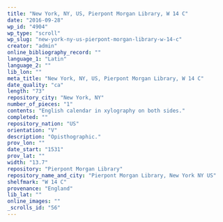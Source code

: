 ```yaml
---
title: "New York, NY, US, Pierpont Morgan Library, W 14 C"
date: "2016-09-28"
wp_id: "4904"
wp_type: "scroll"
wp_slug: "new-york-ny-us-pierpont-morgan-library-w-14-c"
creator: "admin"
online_bibliography_record: ""
language_1: "Latin"
language_2: ""
lib_lon: ""
meta_title: "New York, NY, US, Pierpont Morgan Library, W 14 C"
date_quality: "ca"
length: "73"
repository_city: "New York, NY"
number_of_pieces: "1"
contents: "English calendar in xylography on both sides."
completed: ""
repository_nation: "US"
orientation: "V"
description: "Opisthographic."
prov_lon: ""
date_start: "1531"
prov_lat: ""
width: "13.7"
repository: "Pierpont Morgan Library"
repository_name_and_city: "Pierpont Morgan Library, New York NY US"
shelfmark: "W 14 C"
provenance: "England"
lib_lat: ""
online_images: ""
_scrolls_id: "56"
---
```



